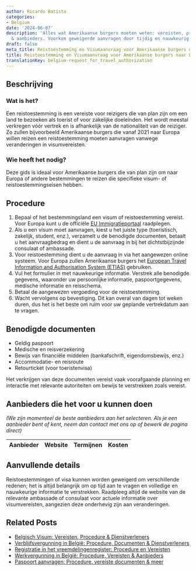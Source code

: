 ```yaml
---
author: Ricardo Batista
categories:
- Belgium
date: '2024-06-07'
description: 'Alles wat Amerikaanse burgers moeten weten: vereisten, procedure, documenten
  & aanbieders. Voorkom geweigerde aanvragen door tijdig en nauwkeurig te handelen.'
draft: false
meta_title: Reistoestemming en Visumaanvraag voor Amerikaanse burgers naar Europa
title: Reistoestemming en Visumaanvraag voor Amerikaanse burgers naar Europa
translationKey: belgium-request_for_travel_authorization
---
```



## Beschrijving
### Wat is het?
Een reistoestemming is een vereiste voor reizigers die van plan zijn om een land te bezoeken als toerist of voor zakelijke doeleinden. Het wordt meestal verkregen vóór vertrek en is afhankelijk van de nationaliteit van de reiziger. Zo zullen bijvoorbeeld Amerikaanse burgers die vanaf 2021 naar Europa willen reizen een reistoestemming moeten aanvragen vanwege veranderingen in visumvereisten.

### Wie heeft het nodig?
Deze gids is ideaal voor Amerikaanse burgers die van plan zijn om naar Europa of andere bestemmingen te reizen die specifieke visum- of reistoestemmingseisen hebben.

## Procedure
1. Bepaal of het bestemmingsland een visum of reistoestemming vereist. Voor Europa kunt u de officiële [EU Immigratieportaal](https://immigration-portal.ec.europa.eu/select-language?destination=/node/1) raadplegen.
2. Als u een visum moet aanvragen, kiest u het juiste type (toeristisch, zakelijk, student, enz.), verzamelt u de benodigde documenten, betaalt u het aanvraagbedrag en dient u de aanvraag in bij het dichtstbijzijnde consulaat of ambassade.
3. Voor reistoestemming dient u de aanvraag in via het aangewezen online systeem. Voor Europa zullen Amerikaanse burgers het [European Travel Information and Authorisation System (ETIAS)](https://www.etiasvisa.com/etias-requirements/americans) gebruiken.
4. Vul het formulier in met nauwkeurige informatie. Verstrek alle benodigde gegevens, waaronder uw persoonlijke informatie, paspoortgegevens, medische informatie en reisschema.
5. Betaal de aangewezen vergoeding voor de reistoestemming.
6. Wacht vervolgens op bevestiging. Dit kan overal van dagen tot weken duren, dus het is het beste om ruim voor uw geplande vertrekdatum aan te vragen.

## Benodigde documenten
- Geldig paspoort
- Medische en reisverzekering
- Bewijs van financiële middelen (bankafschrift, eigendomsbewijs, enz.)
- Accommodatie- en reisroute
- Retourticket (voor toeristenvisa)

Het verkrijgen van deze documenten vereist vaak voorafgaande planning en interactie met relevante autoriteiten om bewijs te verstrekken zoals vereist.

## Aanbieders die het voor u kunnen doen

_(We zijn momenteel de beste aanbieders aan het selecteren. Als je een aanbieder bent of kent, neem dan contact met ons op of bewerk de pagina direct)_

| Aanbieder       |     Website     |     Termijnen    |       Kosten     |
| :-------------: | :-------------: |  :-------------: | :-------------: |

## Aanvullende details
Reistoestemmingen of visa kunnen worden geweigerd om verschillende redenen; het is altijd belangrijk om op tijd aan te vragen en volledige en nauwkeurige informatie te verstrekken. Raadpleeg altijd de website van de relevante ambassade of consulaat voor actuele informatie over visumvereisten, aangezien deze onderhevig zijn aan veranderingen.
## Related Posts

- [Belgisch Visum: Vereisten, Procedure & Dienstverleners](https://tramitit.com/nl/guides/belgium/aanvraag_visum/)
- [Verblijfsvergunning in België: Procedure, Documenten & Dienstverleners](https://tramitit.com/nl/guides/belgium/verzoek_om_verblijfstitel/)
- [Registratie in het vreemdelingenregister: Procedure en Vereisten](https://tramitit.com/nl/guides/belgium/inschrijving_in_de_vreemdelingenregisters/)
- [Werkvergunning in België: Procedure, Vereisten & Aanbieders](https://tramitit.com/nl/guides/belgium/verzoek_om_werkvergunning/)
- [Paspoort aanvragen: Procedure, vereiste documenten & meer](https://tramitit.com/nl/guides/belgium/aanvraag_paspoort/)